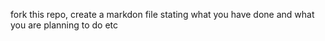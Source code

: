 fork this repo, create a markdon file stating what you have done and what you are planning to do etc
